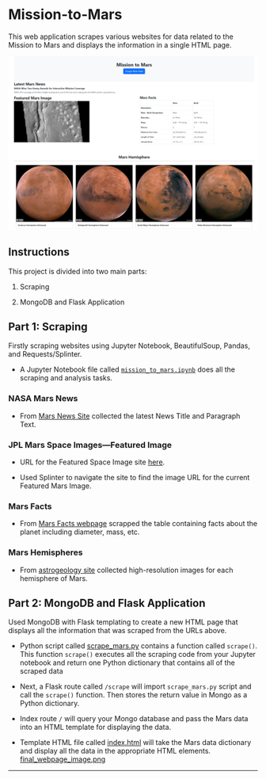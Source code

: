 # Mission-to-Mars

This web application scrapes various websites for data related to the Mission to Mars and displays the information in a single HTML page.

![html_page](127.0.0.1_5000_.png)

## Instructions 

This project is divided into two main parts: 

1. Scraping 

2. MongoDB and Flask Application

## Part  1: Scraping

Firstly scraping websites using Jupyter Notebook, BeautifulSoup, Pandas, and Requests/Splinter.

* A Jupyter Notebook file called [`mission_to_mars.ipynb`](mission_to_mars.ipynb) does all the scraping and analysis tasks.

### NASA Mars News

* From [Mars News Site](https://redplanetscience.com/) collected the latest News Title and Paragraph Text. 


### JPL Mars Space Images—Featured Image

* URL for the Featured Space Image site [here](https://spaceimages-mars.com).

* Used Splinter to navigate the site to find the image URL for the current Featured Mars Image.


### Mars Facts

* From [Mars Facts webpage](https://galaxyfacts-mars.com) scrapped the table containing facts about the planet including diameter, mass, etc.


### Mars Hemispheres

* From [astrogeology site](https://marshemispheres.com/) collected high-resolution images for each hemisphere of Mars.


## Part 2: MongoDB and Flask Application

Used MongoDB with Flask templating to create a new HTML page that displays all the information that was scraped from the URLs above.

* Python script called [scrape_mars.py](scrape_mars.py) contains a function called `scrape()`. This function `scrape()` executes all the scraping code from your Jupyter notebook and return one Python dictionary that contains all of the scraped data

* Next, a Flask route called `/scrape` will import `scrape_mars.py` script and call the `scrape()` function. Then stores the return value in Mongo as a Python dictionary.

* Index route `/` will query your Mongo database and pass the Mars data into an HTML template for displaying the data.

* Template HTML file called [index.html](templates/index.html) will take the Mars data dictionary and display all the data in the appropriate HTML elements. 
[final_webpage_image.png](127.0.0.1_5000_.png)

- - -



